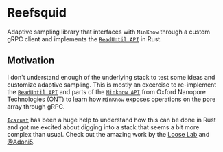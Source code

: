 # Reefsquid

Adaptive sampling library that interfaces with `MinKnow` through a custom gRPC client and implements the [`ReadUntil API`](https://github.com/nanoporetech/read_until_api) in Rust.

## Motivation

I don't understand enough of the underlying stack to test some ideas and customize adaptive sampling. This is mostly an excercise to re-implement the [`ReadUntil API`](https://github.com/nanoporetech/read_until_api) and parts of the [`Minknow API`](https://github.com/nanoporetech/minknow_api/tree/master/proto/minknow_api) from Oxford Nanopore Technologies (ONT) to learn how `MinKnow` exposes operations on the pore array through gRPC.

[`Icarust`](https://github.com/LooseLab/Icarust) has been a huge help to understand how this can be done in Rust and got me excited about digging into a stack that seems a bit more complex than usual. Check out the amazing work by the [Loose Lab](https://github.com/LooseLab) and [@Adoni5](https://github.com/Adoni5).
